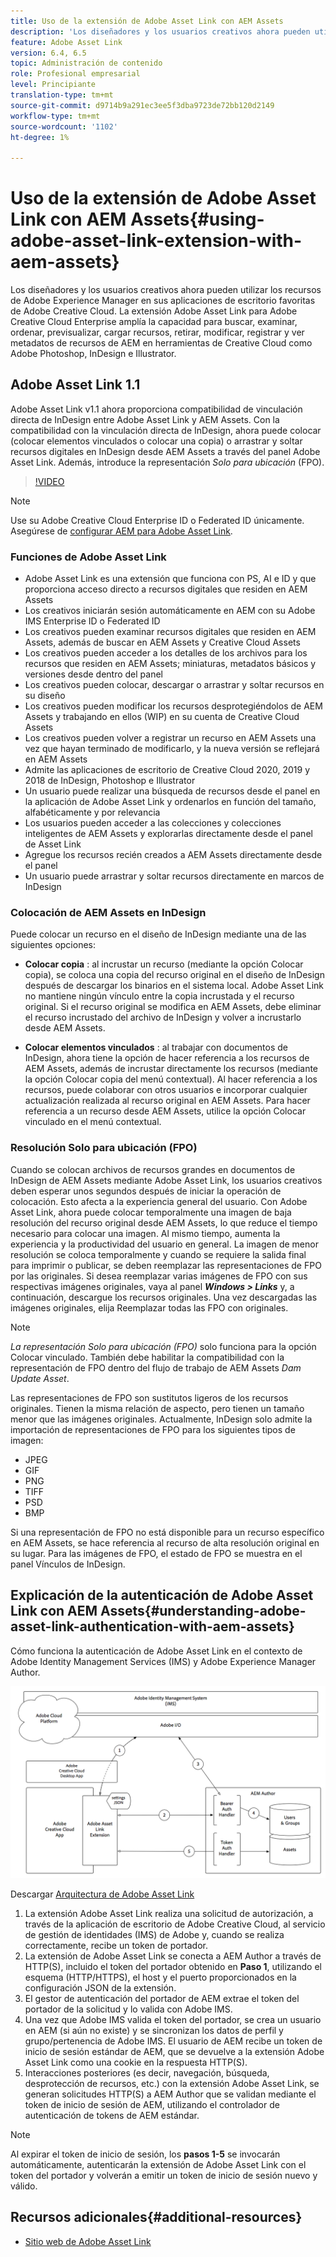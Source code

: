 ```yaml
---
title: Uso de la extensión de Adobe Asset Link con AEM Assets
description: 'Los diseñadores y los usuarios creativos ahora pueden utilizar los recursos de Adobe Experience Manager en sus aplicaciones de escritorio favoritas de Adobe Creative Cloud. La extensión Adobe Asset Link para Adobe Creative Cloud Enterprise amplía la capacidad para buscar, examinar, ordenar, previsualizar, cargar recursos, retirar, modificar, registrar y ver metadatos de recursos de AEM en herramientas de Creative Cloud como Adobe Photoshop, InDesign e Illustrator. '
feature: Adobe Asset Link
version: 6.4, 6.5
topic: Administración de contenido
role: Profesional empresarial
level: Principiante
translation-type: tm+mt
source-git-commit: d9714b9a291ec3ee5f3dba9723de72bb120d2149
workflow-type: tm+mt
source-wordcount: '1102'
ht-degree: 1%

---
```



# Uso de la extensión de Adobe Asset Link con AEM Assets{#using-adobe-asset-link-extension-with-aem-assets}

Los diseñadores y los usuarios creativos ahora pueden utilizar los recursos de Adobe Experience Manager en sus aplicaciones de escritorio favoritas de Adobe Creative Cloud. La extensión Adobe Asset Link para Adobe Creative Cloud Enterprise amplía la capacidad para buscar, examinar, ordenar, previsualizar, cargar recursos, retirar, modificar, registrar y ver metadatos de recursos de AEM en herramientas de Creative Cloud como Adobe Photoshop, InDesign e Illustrator.


## Adobe Asset Link 1.1

Adobe Asset Link v1.1 ahora proporciona compatibilidad de vinculación directa de InDesign entre Adobe Asset Link y AEM Assets. Con la compatibilidad con la vinculación directa de InDesign, ahora puede colocar (colocar elementos vinculados o colocar una copia) o arrastrar y soltar recursos digitales en InDesign desde AEM Assets a través del panel Adobe Asset Link. Además, introduce la representación *Solo para ubicación* (FPO).

>[!VIDEO](https://video.tv.adobe.com/v/28988/?quality=12&learn=on)

>[!NOTE]
>
>Use su Adobe Creative Cloud Enterprise ID o Federated ID únicamente. Asegúrese de [configurar AEM para Adobe Asset Link](https://helpx.adobe.com/enterprise/admin-guide.html/enterprise/using/adobe-asset-link.ug.html).


### Funciones de Adobe Asset Link

* Adobe Asset Link es una extensión que funciona con PS, AI e ID y que proporciona acceso directo a recursos digitales que residen en AEM Assets
* Los creativos iniciarán sesión automáticamente en AEM con su Adobe IMS Enterprise ID o Federated ID
* Los creativos pueden examinar recursos digitales que residen en AEM Assets, además de buscar en AEM Assets y Creative Cloud Assets
* Los creativos pueden acceder a los detalles de los archivos para los recursos que residen en AEM Assets; miniaturas, metadatos básicos y versiones desde dentro del panel
* Los creativos pueden colocar, descargar o arrastrar y soltar recursos en su diseño
* Los creativos pueden modificar los recursos desprotegiéndolos de AEM Assets y trabajando en ellos (WIP) en su cuenta de Creative Cloud Assets
* Los creativos pueden volver a registrar un recurso en AEM Assets una vez que hayan terminado de modificarlo, y la nueva versión se reflejará en AEM Assets
* Admite las aplicaciones de escritorio de Creative Cloud 2020, 2019 y 2018 de InDesign, Photoshop e Illustrator
* Un usuario puede realizar una búsqueda de recursos desde el panel en la aplicación de Adobe Asset Link y ordenarlos en función del tamaño, alfabéticamente y por relevancia
* Los usuarios pueden acceder a las colecciones y colecciones inteligentes de AEM Assets y explorarlas directamente desde el panel de Asset Link
* Agregue los recursos recién creados a AEM Assets directamente desde el panel
* Un usuario puede arrastrar y soltar recursos directamente en marcos de InDesign

### Colocación de AEM Assets en InDesign

Puede colocar un recurso en el diseño de InDesign mediante una de las siguientes opciones:

* **Colocar copia** : al incrustar un recurso (mediante la opción Colocar copia), se coloca una copia del recurso original en el diseño de InDesign después de descargar los binarios en el sistema local. Adobe Asset Link no mantiene ningún vínculo entre la copia incrustada y el recurso original. Si el recurso original se modifica en AEM Assets, debe eliminar el recurso incrustado del archivo de InDesign y volver a incrustarlo desde AEM Assets.

* **Colocar elementos vinculados** : al trabajar con documentos de InDesign, ahora tiene la opción de hacer referencia a los recursos de AEM Assets, además de incrustar directamente los recursos (mediante la opción Colocar copia del menú contextual). Al hacer referencia a los recursos, puede colaborar con otros usuarios e incorporar cualquier actualización realizada al recurso original en AEM Assets. Para hacer referencia a un recurso desde AEM Assets, utilice la opción Colocar vinculado en el menú contextual.

### Resolución Solo para ubicación (FPO)

Cuando se colocan archivos de recursos grandes en documentos de InDesign de AEM Assets mediante Adobe Asset Link, los usuarios creativos deben esperar unos segundos después de iniciar la operación de colocación. Esto afecta a la experiencia general del usuario. Con Adobe Asset Link, ahora puede colocar temporalmente una imagen de baja resolución del recurso original desde AEM Assets, lo que reduce el tiempo necesario para colocar una imagen. Al mismo tiempo, aumenta la experiencia y la productividad del usuario en general. La imagen de menor resolución se coloca temporalmente y cuando se requiere la salida final para imprimir o publicar, se deben reemplazar las representaciones de FPO por las originales. Si desea reemplazar varias imágenes de FPO con sus respectivas imágenes originales, vaya al panel **_Windows > Links_** y, a continuación, descargue los recursos originales. Una vez descargadas las imágenes originales, elija Reemplazar todas las FPO con originales.

>[!NOTE]
>
> *La representación Solo para ubicación (FPO)*  solo funciona para la opción Colocar vinculado. También debe habilitar la compatibilidad con la representación de FPO dentro del flujo de trabajo de AEM Assets *Dam Update Asset*.

Las representaciones de FPO son sustitutos ligeros de los recursos originales. Tienen la misma relación de aspecto, pero tienen un tamaño menor que las imágenes originales. Actualmente, InDesign solo admite la importación de representaciones de FPO para los siguientes tipos de imagen:

* JPEG
* GIF
* PNG
* TIFF
* PSD
* BMP

Si una representación de FPO no está disponible para un recurso específico en AEM Assets, se hace referencia al recurso de alta resolución original en su lugar. Para las imágenes de FPO, el estado de FPO se muestra en el panel Vínculos de InDesign.

## Explicación de la autenticación de Adobe Asset Link con AEM Assets{#understanding-adobe-asset-link-authentication-with-aem-assets}

Cómo funciona la autenticación de Adobe Asset Link en el contexto de Adobe Identity Management Services (IMS) y Adobe Experience Manager Author.

![Arquitectura de Adobe Asset Link](assets/adobe-asset-link-article-understand.png)

Descargar [Arquitectura de Adobe Asset Link](assets/adobe-asset-link-article-understand-1.png)

1. La extensión Adobe Asset Link realiza una solicitud de autorización, a través de la aplicación de escritorio de Adobe Creative Cloud, al servicio de gestión de identidades (IMS) de Adobe y, cuando se realiza correctamente, recibe un token de portador.
2. La extensión de Adobe Asset Link se conecta a AEM Author a través de HTTP(S), incluido el token del portador obtenido en **Paso 1**, utilizando el esquema (HTTP/HTTPS), el host y el puerto proporcionados en la configuración JSON de la extensión.
3. El gestor de autenticación del portador de AEM extrae el token del portador de la solicitud y lo valida con Adobe IMS.
4. Una vez que Adobe IMS valida el token del portador, se crea un usuario en AEM (si aún no existe) y se sincronizan los datos de perfil y grupo/pertenencia de Adobe IMS. El usuario de AEM recibe un token de inicio de sesión estándar de AEM, que se devuelve a la extensión Adobe Asset Link como una cookie en la respuesta HTTP(S).
5. Interacciones posteriores (es decir, navegación, búsqueda, desprotección de recursos, etc.) con la extensión Adobe Asset Link, se generan solicitudes HTTP(S) a AEM Author que se validan mediante el token de inicio de sesión de AEM, utilizando el controlador de autenticación de tokens de AEM estándar.

>[!NOTE]
>
>Al expirar el token de inicio de sesión, los **pasos 1-5** se invocarán automáticamente, autenticarán la extensión de Adobe Asset Link con el token del portador y volverán a emitir un token de inicio de sesión nuevo y válido.

## Recursos adicionales{#additional-resources}

* [Sitio web de Adobe Asset Link](https://www.adobe.com/creativecloud/business/enterprise/adobe-asset-link.html)